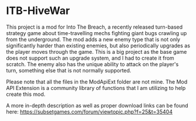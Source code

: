 # ITB-HiveWar

This project is a mod for Into The Breach, a recently released turn-based strategy game about time-travelling mechs fighting giant bugs crawling up from the underground. The mod adds a new enemy type that is not only significantly harder than existing enemies, but also periodically upgrades as the player moves through the game. This is a big project as the base game does not support such an upgrade system, and I had to create it from scratch. The enemy also has the unique ability to attack on the player's turn, something else that is not normally supported.

Please note that all the files in the ModApiExt folder are not mine. The Mod API Extension is a community library of functions that I am utilizing to help create this mod.

A more in-depth description as well as proper download links can be found here: https://subsetgames.com/forum/viewtopic.php?f=25&t=35404

